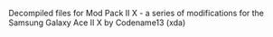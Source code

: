 Decompiled files for Mod Pack II X - a series of modifications for the Samsung Galaxy Ace II X
by Codename13 (xda)
